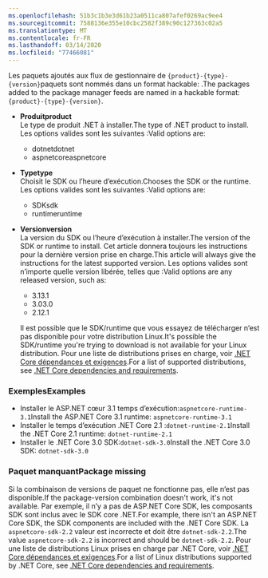 ```yaml
---
ms.openlocfilehash: 51b3c1b3e3d61b23a0511ca807afef0269ac9ee4
ms.sourcegitcommit: 7588136e355e10cbc2582f389c90c127363c02a5
ms.translationtype: MT
ms.contentlocale: fr-FR
ms.lasthandoff: 03/14/2020
ms.locfileid: "77466081"
---
```


<span data-ttu-id="65389-101">Les paquets ajoutés aux flux de gestionnaire de `{product}-{type}-{version}`paquets sont nommés dans un format hackable: .</span><span class="sxs-lookup"><span data-stu-id="65389-101">The packages added to the package manager feeds are named in a hackable format: `{product}-{type}-{version}`.</span></span>

- <span data-ttu-id="65389-102">**Produit**</span><span class="sxs-lookup"><span data-stu-id="65389-102">**product**</span></span>\
<span data-ttu-id="65389-103">Le type de produit .NET à installer.</span><span class="sxs-lookup"><span data-stu-id="65389-103">The type of .NET product to install.</span></span> <span data-ttu-id="65389-104">Les options valides sont les suivantes :</span><span class="sxs-lookup"><span data-stu-id="65389-104">Valid options are:</span></span>

  - <span data-ttu-id="65389-105">dotnet</span><span class="sxs-lookup"><span data-stu-id="65389-105">dotnet</span></span>
  - <span data-ttu-id="65389-106">aspnetcore</span><span class="sxs-lookup"><span data-stu-id="65389-106">aspnetcore</span></span>

- <span data-ttu-id="65389-107">**Type**</span><span class="sxs-lookup"><span data-stu-id="65389-107">**type**</span></span>\
<span data-ttu-id="65389-108">Choisit le SDK ou l’heure d’exécution.</span><span class="sxs-lookup"><span data-stu-id="65389-108">Chooses the SDK or the runtime.</span></span> <span data-ttu-id="65389-109">Les options valides sont les suivantes :</span><span class="sxs-lookup"><span data-stu-id="65389-109">Valid options are:</span></span>

  - <span data-ttu-id="65389-110">SDK</span><span class="sxs-lookup"><span data-stu-id="65389-110">sdk</span></span>
  - <span data-ttu-id="65389-111">runtime</span><span class="sxs-lookup"><span data-stu-id="65389-111">runtime</span></span>

- <span data-ttu-id="65389-112">**Version**</span><span class="sxs-lookup"><span data-stu-id="65389-112">**version**</span></span>\
<span data-ttu-id="65389-113">La version du SDK ou l’heure d’exécution à installer.</span><span class="sxs-lookup"><span data-stu-id="65389-113">The version of the SDK or runtime to install.</span></span> <span data-ttu-id="65389-114">Cet article donnera toujours les instructions pour la dernière version prise en charge.</span><span class="sxs-lookup"><span data-stu-id="65389-114">This article will always give the instructions for the latest supported version.</span></span> <span data-ttu-id="65389-115">Les options valides sont n’importe quelle version libérée, telles que :</span><span class="sxs-lookup"><span data-stu-id="65389-115">Valid options are any released version, such as:</span></span>

  - <span data-ttu-id="65389-116">3.1</span><span class="sxs-lookup"><span data-stu-id="65389-116">3.1</span></span>
  - <span data-ttu-id="65389-117">3.0</span><span class="sxs-lookup"><span data-stu-id="65389-117">3.0</span></span>
  - <span data-ttu-id="65389-118">2.1</span><span class="sxs-lookup"><span data-stu-id="65389-118">2.1</span></span>

  <span data-ttu-id="65389-119">Il est possible que le SDK/runtime que vous essayez de télécharger n’est pas disponible pour votre distribution Linux.</span><span class="sxs-lookup"><span data-stu-id="65389-119">It's possible the SDK/runtime you're trying to download is not available for your Linux distribution.</span></span> <span data-ttu-id="65389-120">Pour une liste de distributions prises en charge, voir [.NET Core dépendances et exigences](../dependencies.md?pivots=os-linux).</span><span class="sxs-lookup"><span data-stu-id="65389-120">For a list of supported distributions, see [.NET Core dependencies and requirements](../dependencies.md?pivots=os-linux).</span></span>

### <a name="examples"></a><span data-ttu-id="65389-121">Exemples</span><span class="sxs-lookup"><span data-stu-id="65389-121">Examples</span></span>

- <span data-ttu-id="65389-122">Installer le ASP.NET cœur 3.1 temps d’exécution:`aspnetcore-runtime-3.1`</span><span class="sxs-lookup"><span data-stu-id="65389-122">Install the ASP.NET Core 3.1 runtime: `aspnetcore-runtime-3.1`</span></span>
- <span data-ttu-id="65389-123">Installer le temps d’exécution .NET Core 2.1 :`dotnet-runtime-2.1`</span><span class="sxs-lookup"><span data-stu-id="65389-123">Install the .NET Core 2.1 runtime: `dotnet-runtime-2.1`</span></span>
- <span data-ttu-id="65389-124">Installer le .NET Core 3.0 SDK:`dotnet-sdk-3.0`</span><span class="sxs-lookup"><span data-stu-id="65389-124">Install the .NET Core 3.0 SDK: `dotnet-sdk-3.0`</span></span>

### <a name="package-missing"></a><span data-ttu-id="65389-125">Paquet manquant</span><span class="sxs-lookup"><span data-stu-id="65389-125">Package missing</span></span>

<span data-ttu-id="65389-126">Si la combinaison de versions de paquet ne fonctionne pas, elle n’est pas disponible.</span><span class="sxs-lookup"><span data-stu-id="65389-126">If the package-version combination doesn't work, it's not available.</span></span> <span data-ttu-id="65389-127">Par exemple, il n’y a pas de ASP.NET Core SDK, les composants SDK sont inclus avec le SDK core .NET.</span><span class="sxs-lookup"><span data-stu-id="65389-127">For example, there isn't an ASP.NET Core SDK, the SDK components are included with the .NET Core SDK.</span></span> <span data-ttu-id="65389-128">La `aspnetcore-sdk-2.2` valeur est incorrecte et doit être `dotnet-sdk-2.2`.</span><span class="sxs-lookup"><span data-stu-id="65389-128">The value `aspnetcore-sdk-2.2` is incorrect and should be `dotnet-sdk-2.2`.</span></span> <span data-ttu-id="65389-129">Pour une liste de distributions Linux prises en charge par .NET Core, voir [.NET Core dépendances et exigences](../dependencies.md?pivots=os-linux).</span><span class="sxs-lookup"><span data-stu-id="65389-129">For a list of Linux distributions supported by .NET Core, see [.NET Core dependencies and requirements](../dependencies.md?pivots=os-linux).</span></span>
